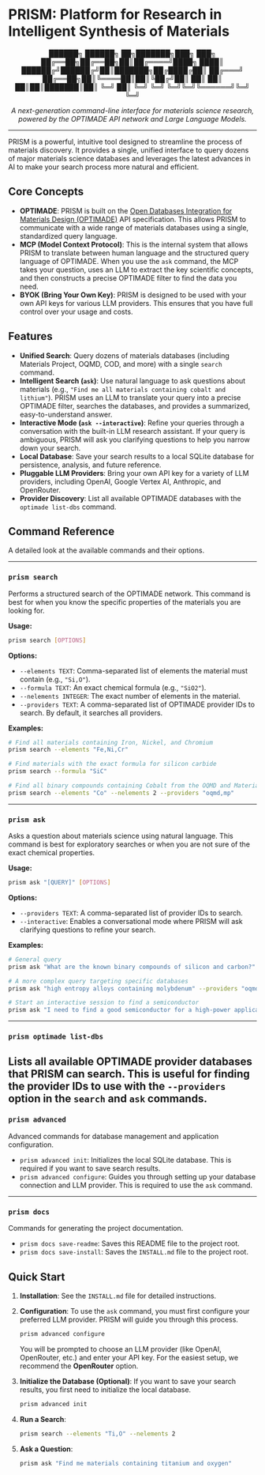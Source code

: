 
# PRISM: Platform for Research in Intelligent Synthesis of Materials

<p align="center">
      ██████╗ ██████╗ ██╗███████╗███╗   ███╗
      ██╔══██╗██╔══██╗██║██╔════╝████╗ ████║
      ██████╔╝██████╔╝██║███████╗██╔████╔██║
      ██╔═══╝ ██╔══██╗██║╚════██║██║╚██╔╝██║
      ██║     ██║  ██║██║███████║██║ ╚═╝ ██║
      ╚═╝     ╚═╝  ╚═╝╚═╝╚══════╝╚═╝     ╚═╝
</p>

<p align="center">
    <em>A next-generation command-line interface for materials science research, powered by the OPTIMADE API network and Large Language Models.</em>
</p>

---

PRISM is a powerful, intuitive tool designed to streamline the process of materials discovery. It provides a single, unified interface to query dozens of major materials science databases and leverages the latest advances in AI to make your search process more natural and efficient.

## Core Concepts

- **OPTIMADE**: PRISM is built on the [Open Databases Integration for Materials Design (OPTIMADE)](https://www.optimade.org/) API specification. This allows PRISM to communicate with a wide range of materials databases using a single, standardized query language.
- **MCP (Model Context Protocol)**: This is the internal system that allows PRISM to translate between human language and the structured query language of OPTIMADE. When you use the `ask` command, the MCP takes your question, uses an LLM to extract the key scientific concepts, and then constructs a precise OPTIMADE filter to find the data you need.
- **BYOK (Bring Your Own Key)**: PRISM is designed to be used with your own API keys for various LLM providers. This ensures that you have full control over your usage and costs.

## Features

- **Unified Search**: Query dozens of materials databases (including Materials Project, OQMD, COD, and more) with a single `search` command.
- **Intelligent Search (`ask`)**: Use natural language to ask questions about materials (e.g., `"Find me all materials containing cobalt and lithium"`). PRISM uses an LLM to translate your query into a precise OPTIMADE filter, searches the databases, and provides a summarized, easy-to-understand answer.
- **Interactive Mode (`ask --interactive`)**: Refine your queries through a conversation with the built-in LLM research assistant. If your query is ambiguous, PRISM will ask you clarifying questions to help you narrow down your search.
- **Local Database**: Save your search results to a local SQLite database for persistence, analysis, and future reference.
- **Pluggable LLM Providers**: Bring your own API key for a variety of LLM providers, including OpenAI, Google Vertex AI, Anthropic, and OpenRouter.
- **Provider Discovery**: List all available OPTIMADE databases with the `optimade list-dbs` command.

## Command Reference

A detailed look at the available commands and their options.

---
### `prism search`
Performs a structured search of the OPTIMADE network. This command is best for when you know the specific properties of the materials you are looking for.

**Usage:**
```bash
prism search [OPTIONS]
```

**Options:**
- `--elements TEXT`: Comma-separated list of elements the material must contain (e.g., `"Si,O"`).
- `--formula TEXT`: An exact chemical formula (e.g., `"SiO2"`).
- `--nelements INTEGER`: The exact number of elements in the material.
- `--providers TEXT`: A comma-separated list of OPTIMADE provider IDs to search. By default, it searches all providers.

**Examples:**
```bash
# Find all materials containing Iron, Nickel, and Chromium
prism search --elements "Fe,Ni,Cr"

# Find materials with the exact formula for silicon carbide
prism search --formula "SiC"

# Find all binary compounds containing Cobalt from the OQMD and Materials Project databases
prism search --elements "Co" --nelements 2 --providers "oqmd,mp"
```
---
### `prism ask`
Asks a question about materials science using natural language. This command is best for exploratory searches or when you are not sure of the exact chemical properties.

**Usage:**
```bash
prism ask "[QUERY]" [OPTIONS]
```

**Options:**
- `--providers TEXT`: A comma-separated list of provider IDs to search.
- `--interactive`: Enables a conversational mode where PRISM will ask clarifying questions to refine your search.

**Examples:**
```bash
# General query
prism ask "What are the known binary compounds of silicon and carbon?"

# A more complex query targeting specific databases
prism ask "high entropy alloys containing molybdenum" --providers "oqmd"

# Start an interactive session to find a semiconductor
prism ask "I need to find a good semiconductor for a high-power application" --interactive
```
---
### `prism optimade list-dbs`
Lists all available OPTIMADE provider databases that PRISM can search. This is useful for finding the provider IDs to use with the `--providers` option in the `search` and `ask` commands.
---
### `prism advanced`
Advanced commands for database management and application configuration.

- `prism advanced init`: Initializes the local SQLite database. This is required if you want to save search results.
- `prism advanced configure`: Guides you through setting up your database connection and LLM provider. This is required to use the `ask` command.
---
### `prism docs`
Commands for generating the project documentation.

- `prism docs save-readme`: Saves this README file to the project root.
- `prism docs save-install`: Saves the `INSTALL.md` file to the project root.

## Quick Start

1.  **Installation**: See the `INSTALL.md` file for detailed instructions.
2.  **Configuration**: To use the `ask` command, you must first configure your preferred LLM provider. PRISM will guide you through this process.
    ```bash
    prism advanced configure
    ```
    You will be prompted to choose an LLM provider (like OpenAI, OpenRouter, etc.) and enter your API key. For the easiest setup, we recommend the **OpenRouter** option.

3.  **Initialize the Database (Optional)**: If you want to save your search results, you first need to initialize the local database.
    ```bash
    prism advanced init
    ```
4.  **Run a Search**:
    ```bash
    prism search --elements "Ti,O" --nelements 2
    ```
5.  **Ask a Question**:
    ```bash
    prism ask "Find me materials containing titanium and oxygen"
    ```
